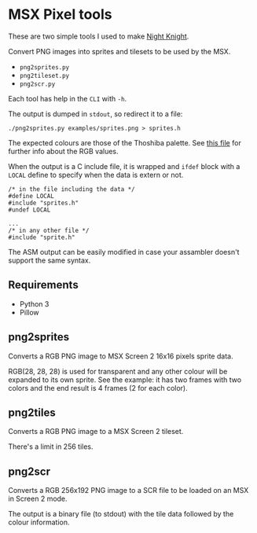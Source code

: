 # MSX Pixel tools

These are two simple tools I used to make [Night Knight](https://www.usebox.net/jjm/night-knight/).

Convert PNG images into sprites and tilesets to be used by the MSX.

* `png2sprites.py`
* `png2tileset.py`
* `png2scr.py`

Each tool has help in the `CLI` with `-h`.

The output is dumped in `stdout`, so redirect it to a file:
```
./png2sprites.py examples/sprites.png > sprites.h
```

The expected colours are those of the Thoshiba palette. See
[this file](https://github.com/reidrac/8-bit-gimp-palettes/blob/master/MSX.gpl) for
further info about the RGB values.

When the output is a C include file, it is wrapped and `ifdef` block with a
`LOCAL` define to specify when the data is extern or not.

```
/* in the file including the data */
#define LOCAL
#include "sprites.h"
#undef LOCAL

...
/* in any other file */
#include "sprite.h"
```

The ASM output can be easily modified in case your assambler doesn't support the
same syntax.

## Requirements

* Python 3
* Pillow

## png2sprites

Converts a RGB PNG image to MSX Screen 2 16x16 pixels sprite data.

RGB(28, 28, 28) is used for transparent and any other colour will be expanded
to its own sprite. See the example: it has two frames with two colors and the
end result is 4 frames (2 for each color).

## png2tiles

Converts a RGB PNG image to a MSX Screen 2 tileset.

There's a limit in 256 tiles.

## png2scr

Converts a RGB 256x192 PNG image to a SCR file to be loaded on an MSX in Screen
2 mode.

The output is a binary file (to stdout) with the tile data followed by the
colour information.

